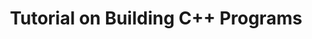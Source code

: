 --- 
page-type: blog-post 
title: Tutorial on Building C++ Programs
class: random
link: https://github.com/BolunDai0216/BuildingCPP
text: A short tutorial on how to build C++ Programs.
--- 